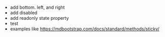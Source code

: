 - add bottom. left, and right
- add disabled
- add readonly state property
- test
- examples like https://mdbootstrap.com/docs/standard/methods/sticky/
